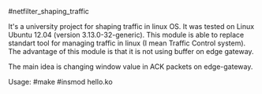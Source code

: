 #netfilter_shaping_traffic

It's a university project for shaping traffic in linux OS. It was tested on Linux Ubuntu 12.04 (version 3.13.0-32-generic).
This module is able to replace standart tool for managing traffic in linux (I mean Traffic Control system). The advantage of this module is that it is not using buffer on edge gateway. 

The main idea is changing window value in ACK packets on edge-gateway. 

Usage:
#make
#insmod hello.ko


